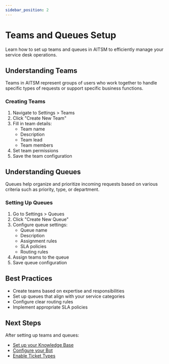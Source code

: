 ```yaml
---
sidebar_position: 2
---
```


# Teams and Queues Setup

Learn how to set up teams and queues in AITSM to efficiently manage your service desk operations.

## Understanding Teams

Teams in AITSM represent groups of users who work together to handle specific types of requests or support specific business functions.

### Creating Teams

1. Navigate to Settings > Teams
2. Click "Create New Team"
3. Fill in team details:
   - Team name
   - Description
   - Team lead
   - Team members
4. Set team permissions
5. Save the team configuration

## Understanding Queues

Queues help organize and prioritize incoming requests based on various criteria such as priority, type, or department.

### Setting Up Queues

1. Go to Settings > Queues
2. Click "Create New Queue"
3. Configure queue settings:
   - Queue name
   - Description
   - Assignment rules
   - SLA policies
   - Routing rules
4. Assign teams to the queue
5. Save queue configuration

## Best Practices

- Create teams based on expertise and responsibilities
- Set up queues that align with your service categories
- Configure clear routing rules
- Implement appropriate SLA policies

## Next Steps

After setting up teams and queues:
- [Set up your Knowledge Base](knowledge-base)
- [Configure your Bot](using-bot)
- [Enable Ticket Types](ticket-types)
